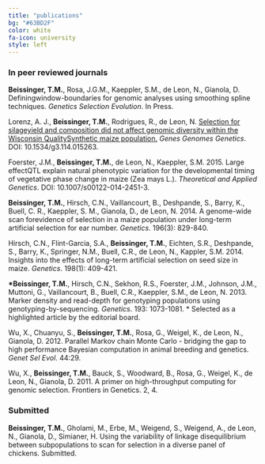 ```yaml
---
title: "publications"
bg: "#63BD2F"
color: white
fa-icon: university
style: left
---
```



### In peer reviewed journals
**Beissinger, T.M.**, Rosa, J.G.M., Kaeppler, S.M., de Leon, N., Gianola, D. Definingwindow-boundaries for genomic analyses using smoothing spline techniques. *Genetics Selection Evolution*. In Press.

Lorenz, A. J., **Beissinger, T.M.**, Rodrigues, R., de Leon, N. [Selection for silageyield and composition did not affect genomic diversity within the Wisconsin QualitySynthetic maize population.](http://www.g3journal.org/content/early/2015/02/02/g3.114.015263.abstract) *Genes Genomes Genetics*. DOI: 10.1534/g3.114.015263.

Foerster, J.M., **Beissinger, T.M.**, de Leon, N., Kaeppler, S.M. 2015. Large effectQTL explain natural phenotypic variation for the developmental timing of vegetative phase change in maize (Zea mays L.). *Theoretical and Applied Genetics*. DOI:
10.1007/s00122-014-2451-3.

**Beissinger, T.M.**, Hirsch, C.N., Vaillancourt, B., Deshpande, S., Barry, K., Buell, C. R., Kaeppler, S. M., Gianola, D., de Leon, N. 2014. A genome-wide scan forevidence of selection in a maize population under long-term artificial selection for ear number. *Genetics*. 196(3): 829-840.

Hirsch, C.N., Flint-Garcia, S.A., **Beissinger, T.M.**, Eichten, S.R., Deshpande, S., Barry, K., Springer, N.M., Buell, C.R., de Leon, N., Kappler, S.M. 2014. Insights into the effects of long-term artificial selection on seed size in maize. *Genetics*. 198(1): 409-421.

**\*Beissinger, T.M.**, Hirsch, C.N., Sekhon, R.S., Foerster, J.M., Johnson, J.M., Muttoni, G., Vaillancourt, B., Buell, C.R., Kaeppler, S.M., de Leon, N. 2013. Marker density and read-depth for genotyping populations using genotyping-by-sequencing. *Genetics*. 193: 1073-1081.
\* Selected as a highlighted article by the editorial board.

Wu, X., Chuanyu, S., **Beissinger, T.M.**, Rosa, G., Weigel, K., de Leon, N., Gianola, D. 2012. Parallel Markov chain Monte Carlo - bridging the gap to high performance Bayesian computation in animal breeding and genetics. *Genet Sel Evol*. 44:29.

Wu, X., **Beissinger, T.M.**, Bauck, S., Woodward, B., Rosa, G., Weigel, K., de
Leon, N., Gianola, D. 2011. A primer on high-throughput computing for genomic
selection. Frontiers in Genetics. 2, 4.

### Submitted
**Beissinger, T.M.**, Gholami, M., Erbe, M., Weigend, S., Weigend, A., de Leon, N., Gianola, D., Simianer, H. Using the variability of linkage disequilibrium between subpopulations to scan for selection in a diverse panel of chickens. Submitted.